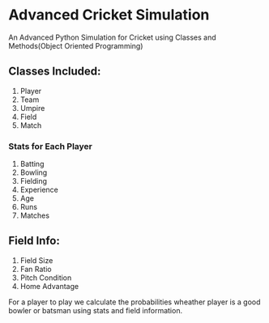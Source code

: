 # Advanced Cricket Simulation
An Advanced Python Simulation for Cricket using Classes and Methods(Object Oriented Programming)
## Classes Included:
  1. Player
  2. Team
  3. Umpire
  4. Field
  5. Match

### Stats for Each Player
  1. Batting
  2. Bowling
  3. Fielding
  4. Experience
  5. Age
  6. Runs
  7. Matches

## Field Info:
  1. Field Size
  2. Fan Ratio
  3. Pitch Condition
  4. Home Advantage

For a player to play we calculate the probabilities wheather player is a good bowler or batsman using stats and field information.
